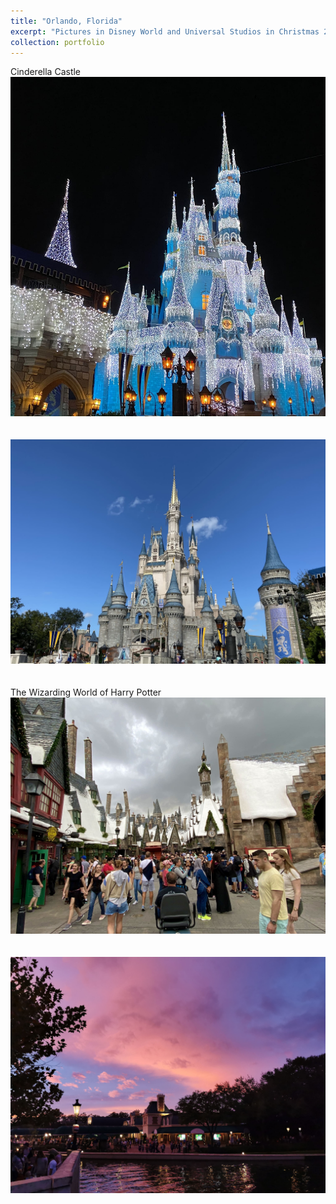 ```yaml
---
title: "Orlando, Florida"
excerpt: "Pictures in Disney World and Universal Studios in Christmas 2019.<br/> <img src='/images/disney/1.jpg'>"
collection: portfolio
---
```

Cinderella Castle
<img src='/images/disney/2.jpg'><br/><br/><br/>
<img src='/images/disney/3.jpg'><br/><br/><br/>
The Wizarding World of Harry Potter
<img src='/images/disney/4.jpg'><br/><br/><br/>
<img src='/images/disney/5.jpg'>